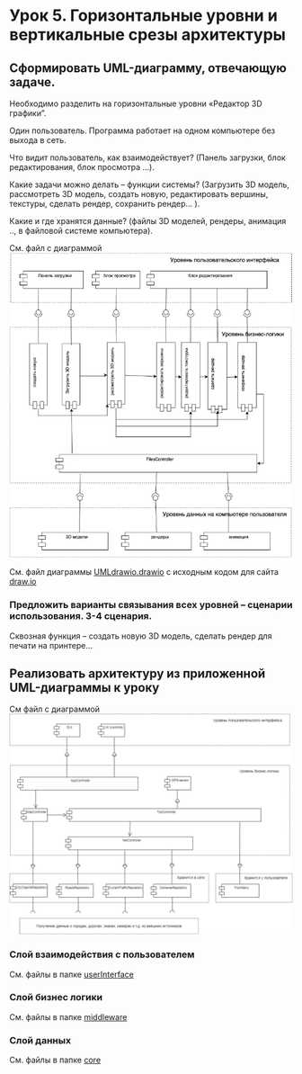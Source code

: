 # Урок 5. Горизонтальные уровни и вертикальные срезы архитектуры

## Cформировать UML-диаграмму, отвечающую задаче.

Необходимо разделить на горизонтальные уровни «Редактор 3D графики”. 

Один пользователь. Программа работает на одном компьютере без выхода в сеть.

Что видит пользователь, как взаимодействует? (Панель загрузки, блок редактирования, блок просмотра …).

Какие задачи можно делать – функции системы? (Загрузить 3D модель, рассмотреть 3D модель, создать новую, редактировать вершины, текстуры, сделать рендер, сохранить рендер… ).

Какие и где хранятся данные? (файлы 3D моделей, рендеры, анимация .., в файловой системе компьютера).

См. файл с диаграммой ![UML.jpg](./UML.jpg)

См. файл диаграммы [UMLdrawio.drawio](./UMLdrawio.drawio) с исходным кодом для сайта
[draw.io](https://www.draw.io)

### Предложить варианты связывания всех уровней – сценарии использования. 3-4 сценария.

Сквозная функция – создать новую 3D модель, сделать рендер для печати на принтере…

## Реализовать архитектуру из приложенной UML-диаграммы к уроку

См файл с диаграммой ![UML-task05.jpg](./UML-task05.jpg)

### Слой взаимодействия с пользователем

См. файлы в папке [userInterface](./userInterface)


### Слой бизнес логики

См. файлы в папке [middleware](./middleware)


### Слой данных

См. файлы в папке [core](./core)
